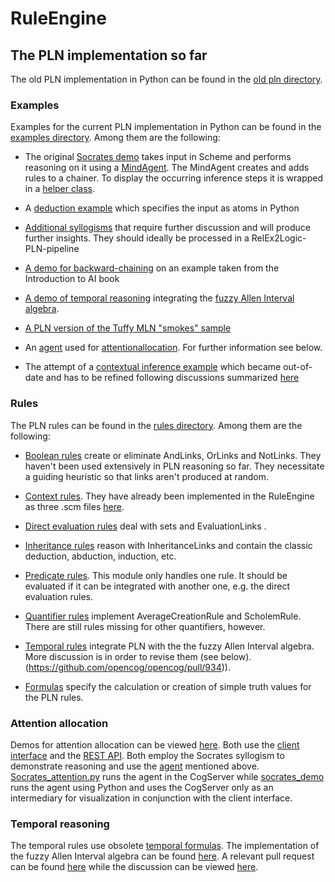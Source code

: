# RuleEngine

## The PLN implementation so far

The old PLN implementation in Python can be found in the [old pln directory](../../python/pln_old).

### Examples

Examples for the current PLN implementation in Python can be found in the
[examples directory](../../python/pln_old/examples). Among them are the following:

* The original [Socrates demo](../../python/pln_old/examples/socrates_demo) takes
  input in Scheme and performs reasoning on it using a [MindAgent](../../python/pln_old/examples/socrates_demo/socrates_agent.py).
  The MindAgent creates and adds rules to a chainer. To display the occurring
  inference steps it is wrapped in a [helper class](../../python/pln_old/examples/interactive_agent.py).

* A [deduction example](../../python/pln_old/examples/socrates_demo) which specifies
  the input as atoms in Python

* [Additional syllogisms](../../python/pln_old/examples/relex2logic/syllogisms) that require
  further discussion and will produce further insights. They should ideally be
  processed in a RelEx2Logic-PLN-pipeline
  
* [A demo for backward-chaining](../../python/pln_old/examples/backward_chaining)
  on an example taken from the Introduction to AI book
  
* [A demo of temporal reasoning](../../python/pln_old/examples/temporal) integrating
  the [fuzzy Allen Interval algebra](../../python/spatiotemporal).
  
* [A PLN version of the Tuffy MLN "smokes" sample](../../python/pln_old/examples/tuffy)

* An [agent](../../python/pln_old/examples/attentionallocation/socrates_attention_agent.py)
  used for [attentionallocation](../../python/pln_old/examples/attentionallocation).
  For further information see below.

* The attempt of a [contextual inference example](../../python/pln_old/examples/temporal)
  which became out-of-date and has to be refined following discussions summarized
  [here](http://wiki.opencog.org/w/Claims_and_contexts)

### Rules

The PLN rules can be found in the [rules directory](../../python/pln_old/rules).
Among them are the following:

* [Boolean rules](../../python/pln_old/rules/boolean_rules.py) create or eliminate
  AndLinks, OrLinks and NotLinks. They haven't been used extensively in PLN
  reasoning so far. They necessitate a guiding heuristic so that links aren't
  produced at random.

* [Context rules](../../python/pln_old/rules/context_rules.py). They have already
  been implemented in the RuleEngine as three .scm files [here](rules/pln).

* [Direct evaluation rules](../../python/pln_old/rules/direct_evaluation_rules.py)
  deal with sets and EvaluationLinks .

* [Inheritance rules](../../python/pln_old/rules/inheritance_rules.py) reason
  with InheritanceLinks and contain the classic deduction, abduction, induction,
  etc.

* [Predicate rules](../../python/pln_old/rules/predicate_rules.py). This module
  only handles one rule. It should be evaluated if it can be integrated with
  another one, e.g. the direct evaluation rules.

* [Quantifier rules](../../python/pln_old/rules/quantifier_rules.py) implement
  AverageCreationRule and ScholemRule. There are still rules missing for other
  quantifiers, however.

* [Temporal rules](../../python/pln_old/rules/context_rules.py) integrate PLN
  with the the fuzzy Allen Interval algebra. More discussion is in order to
  revise them (see below).(https://github.com/opencog/opencog/pull/934)).

* [Formulas](../../python/pln_old/rules/formulas.py) specify the calculation or
  creation of simple truth values for the PLN rules.


### Attention allocation

Demos for attention allocation can be viewed
[here](../../../../external-tools/attention/client/examples). Both use the
[client interface](../../../../external-tools/attention/client/client.py) and
the [REST API](../../python/web/api). Both employ the Socrates syllogism to
demonstrate reasoning and use the [agent](../../python/pln_old/examples/attentionallocation/socrates_attention_agent.py)
mentioned above.
[Socrates_attention.py](../../../../external-tools/attention/client/examples/socrates_attention.py)
runs the agent in the CogServer while [socrates_demo](../../../../external-tools/attention/client/socrates_demo.py)
runs the agent using Python and uses the CogServer only as an intermediary for
visualization in conjunction with the client interface.


### Temporal reasoning

The temporal rules use obsolete [temporal formulas](../../python/spatiotemporal/temporal_formulas.py).
The implementation of the fuzzy Allen Interval algebra can be found
[here](../../python/spatiotemporal). A relevant pull request can be found
[here](https://github.com/opencog/opencog/pull/934) while the discussion can
be viewed [here](https://groups.google.com/forum/#!topic/opencog/NhWMI4p72UI).
